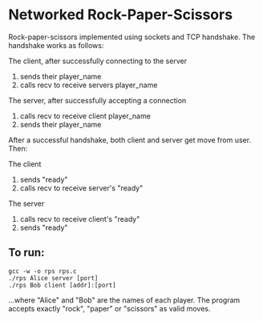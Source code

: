 # Networked Rock-Paper-Scissors

Rock-paper-scissors implemented using sockets and TCP handshake. The handshake works as follows:

The client, after successfully connecting to the server
1. sends their player_name
2. calls recv to receive servers player_name

The server, after successfully accepting a connection
1. calls recv to receive client player_name
2. sends their player_name


After a successful handshake, both client and server get move from user. Then:

The client
1. sends "ready"
2. calls recv to receive server's "ready"

The server
1. calls recv to receive client's "ready"
2. sends "ready"


## To run:
```
gcc -w -o rps rps.c
./rps Alice server [port]
./rps Bob client [addr]:[port]
```
...where "Alice" and "Bob" are the names of each player. The program accepts exactly "rock", "paper" or "scissors" as valid moves.
